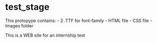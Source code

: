 # test_stage

This protopype contains:
	- 2 .TTF for font-family
	- HTML file
	- CSS file
	- Images folder

This is a WEB site  for an internship  test